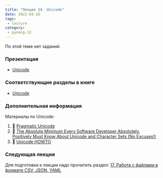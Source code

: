 ```yaml
---
title: "Лекция 14. Unicode"
date: 2022-03-26
tags:
 - lecture
category:
 - pyneng-12
---
```


По этой теме нет заданий.

### Презентация

* [Unicode](https://github.com/pyneng/all-pyneng-slides/blob/main/pyneng/16_unicode.md)

### Соответствующие разделы в книге

* [Unicode](https://pyneng.readthedocs.io/ru/latest/book/16_unicode/index.html)

### Дополнительная информация

Материалы по Unicode:

1.  &#128013; [Pragmatic Unicode](https://nedbatchelder.com/text/unipain.html)
2.  &#129417; [The Absolute Minimum Every Software Developer Absolutely, Positively Must Know About Unicode and Character Sets (No Excuses!)](https://www.joelonsoftware.com/2003/10/08/the-absolute-minimum-every-software-developer-absolutely-positively-must-know-about-unicode-and-character-sets-no-excuses/)
3.  &#128013; [Unicode HOWTO](https://docs.python.org/3/howto/unicode.html)

### Следующая лекция

Для подготовки к лекции надо прочитать раздел: [17. Работа с файлами в формате CSV, JSON, YAML](https://pyneng.readthedocs.io/ru/latest/book/17_serialization/index.html)
